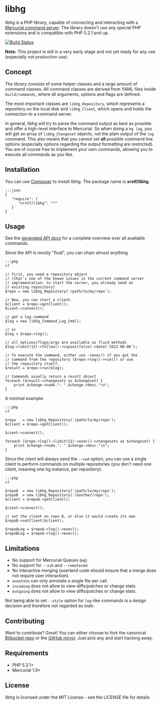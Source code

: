 libhg
=====

libhg is a PHP library, capable of connecting and interacting with a
[Mercurial command server][hgcmdsrv]. The library doesn't use any special PHP
extensions and is compatible with PHP 5.2.1 and up.

[![Build Status][travisimg]][travis]

**Note:** This project is still in a very early stage and not yet ready for
any use (especially not production use).

Concept
-------

The library consists of some helper classes and a large amount of command
classes. All command classes are derived from YAML files inside
`build/commands`, where all arguments, options and flags are defined.

The most important classes are `libhg_Repository`, which represents a
repository on the local disk and `libhg_Client`, which opens and holds the
connection to a command server.

In general, libhg will try to parse the command output as best as possible and
offer a high-level interface to Mercurial. So when doing a `hg log`, you will
get an array of `libhg_Changeset` objects, not the plain output of the `log`
command. This also means that you cannot set **all** possible command line
options (especially options regarding the output formatting are restricted). You
are of course free to implement your own commands, allowing you to execute all
commands as you like.

Installation
------------

You can use [Composer][composer] to install libhg. The package name is
**xrstf/libhg**.

    :::json
    {
       "require": {
          "xrstf/libhg": "*"
       }
    }

Usage
-----

See the [generated API docs][api] for a complete overview over all available
commands.

Since the API is mostly "fluid", you can chain almost anything.

    :::php
    <?

    // first, you need a repository object
    // (that's one of the known issues in the current command server
    // implementation: to start the server, you already need an
    // existing repository)
    $repo = new libhg_Repository('/path/to/my/repo');

    // Now, you can start a client.
    $client = $repo->getClient();
    $cient->connect();

    // get a log command
    $log = new libhg_Command_Log_Cmd();

    // or
    $log = $repo->log();

    // all options/flags/args are available as fluid methods
    $log->limit(12)->follow()->copies(false)->date('2012-06-06');

    // To execute the command, either use ->exec() if you got the
    // command from the repository ($repo->log()->run()) or use
    // the repository itself.
    $result = $repo->run($log);

    // Commands usually return a result object
    foreach ($result->changesets as $changeset) {
        print $change->node.": ".$change->desc."\n";
    }

A minimal example:

    :::php
    <?

    $repo   = new libhg_Repository('/path/to/my/repo');
    $client = $repo->getClient();

    $cient->connect();

    foreach ($repo->log()->limit(12)->exec()->changesets as $changeset) {
        print $change->node.": ".$change->desc."\n";
    }

Since the client will always send the `--cwd` option, you can use a single
client to perform commands on multiple repositories (you don't need one client,
meaning one hg instance, per repository).

    :::php
    <?

    $repoA  = new libhg_Repository('/path/to/my/repo');
    $repoB  = new libhg_Repository('/another/repo');
    $client = $repoA->getClient();

    $cient->connect();

    // set the client on repo B, or else it would create its own
    $repoB->setClient($client);

    $repoALog = $repoA->log()->exec();
    $repoBLog = $repob->log()->exec();

Limitations
-----------

* No support for Mercurial Queues (`mq`).
* No support for `--ssh` and `--remotecmd`.
* No interactive merging (userland code should ensure that a merge does not
  require user interaction).
* `annotate` can only annotate a single file per call.
* `incoming` does not allow to view diffs/patches or change stats.
* `outgoing` does not allow to view diffs/patches or change stats.

Not being able to set `--style` option for `log`-like commands is a design
decision and therefore not regarded as *todo*.

Contributing
------------

Want to contribute? Great! You can either choose to fork the canonical [Bitbucket
repo][bb] or the [GitHub mirror][github]. Just pick any and start hacking away.

Requirements
------------

* PHP 5.2.1+
* Mercurial 1.9+

License
-------

libhg is licensed under the MIT License - see the LICENSE file for details

[hgcmdsrv]: http://mercurial.selenic.com/wiki/CommandServer
[travis]: https://secure.travis-ci.org/xrstf/libhg
[travisimg]: https://secure.travis-ci.org/xrstf/libhg.png
[composer]: https://getcomposer.org/
[bb]: https://bitbucket.org/xrstf/libhg
[github]: https://github.com/xrstf/libhg
[api]: http://xrstf.bitbucket.org/docs/libhg
